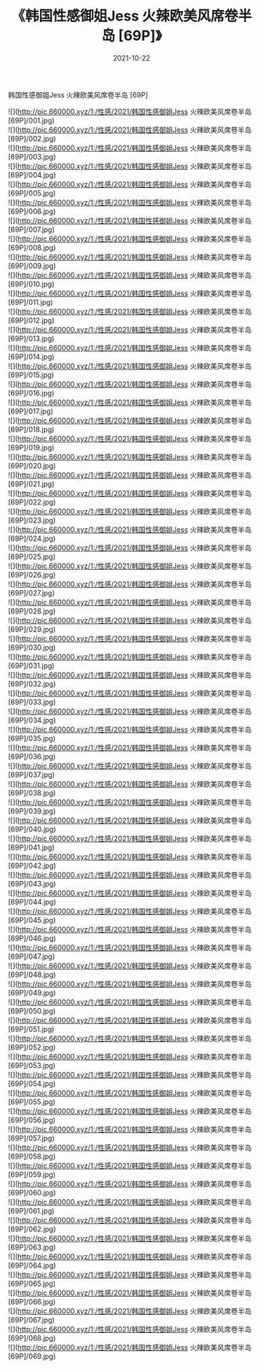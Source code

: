 ﻿---
layout: post
title:  《韩国性感御姐Jess 火辣欧美风席卷半岛 [69P]》
date:   2021-10-22
img: http://pic.660000.xyz/1:/性感/2021/韩国性感御姐Jess 火辣欧美风席卷半岛 [69P]/000.jpg
categories: [美女, 清纯, 唯美]
---

韩国性感御姐Jess 火辣欧美风席卷半岛 [69P]

  ![](http://pic.660000.xyz/1:/性感/2021/韩国性感御姐Jess 火辣欧美风席卷半岛 [69P]/001.jpg) <br> ![](http://pic.660000.xyz/1:/性感/2021/韩国性感御姐Jess 火辣欧美风席卷半岛 [69P]/002.jpg) <br> ![](http://pic.660000.xyz/1:/性感/2021/韩国性感御姐Jess 火辣欧美风席卷半岛 [69P]/003.jpg) <br> ![](http://pic.660000.xyz/1:/性感/2021/韩国性感御姐Jess 火辣欧美风席卷半岛 [69P]/004.jpg) <br> ![](http://pic.660000.xyz/1:/性感/2021/韩国性感御姐Jess 火辣欧美风席卷半岛 [69P]/005.jpg) <br> ![](http://pic.660000.xyz/1:/性感/2021/韩国性感御姐Jess 火辣欧美风席卷半岛 [69P]/006.jpg) <br> ![](http://pic.660000.xyz/1:/性感/2021/韩国性感御姐Jess 火辣欧美风席卷半岛 [69P]/007.jpg) <br> ![](http://pic.660000.xyz/1:/性感/2021/韩国性感御姐Jess 火辣欧美风席卷半岛 [69P]/008.jpg) <br> ![](http://pic.660000.xyz/1:/性感/2021/韩国性感御姐Jess 火辣欧美风席卷半岛 [69P]/009.jpg) <br> ![](http://pic.660000.xyz/1:/性感/2021/韩国性感御姐Jess 火辣欧美风席卷半岛 [69P]/010.jpg) <br> ![](http://pic.660000.xyz/1:/性感/2021/韩国性感御姐Jess 火辣欧美风席卷半岛 [69P]/011.jpg) <br> ![](http://pic.660000.xyz/1:/性感/2021/韩国性感御姐Jess 火辣欧美风席卷半岛 [69P]/012.jpg) <br> ![](http://pic.660000.xyz/1:/性感/2021/韩国性感御姐Jess 火辣欧美风席卷半岛 [69P]/013.jpg) <br> ![](http://pic.660000.xyz/1:/性感/2021/韩国性感御姐Jess 火辣欧美风席卷半岛 [69P]/014.jpg) <br> ![](http://pic.660000.xyz/1:/性感/2021/韩国性感御姐Jess 火辣欧美风席卷半岛 [69P]/015.jpg) <br> ![](http://pic.660000.xyz/1:/性感/2021/韩国性感御姐Jess 火辣欧美风席卷半岛 [69P]/016.jpg) <br> ![](http://pic.660000.xyz/1:/性感/2021/韩国性感御姐Jess 火辣欧美风席卷半岛 [69P]/017.jpg) <br> ![](http://pic.660000.xyz/1:/性感/2021/韩国性感御姐Jess 火辣欧美风席卷半岛 [69P]/018.jpg) <br> ![](http://pic.660000.xyz/1:/性感/2021/韩国性感御姐Jess 火辣欧美风席卷半岛 [69P]/019.jpg) <br> ![](http://pic.660000.xyz/1:/性感/2021/韩国性感御姐Jess 火辣欧美风席卷半岛 [69P]/020.jpg) <br> ![](http://pic.660000.xyz/1:/性感/2021/韩国性感御姐Jess 火辣欧美风席卷半岛 [69P]/021.jpg) <br> ![](http://pic.660000.xyz/1:/性感/2021/韩国性感御姐Jess 火辣欧美风席卷半岛 [69P]/022.jpg) <br> ![](http://pic.660000.xyz/1:/性感/2021/韩国性感御姐Jess 火辣欧美风席卷半岛 [69P]/023.jpg) <br> ![](http://pic.660000.xyz/1:/性感/2021/韩国性感御姐Jess 火辣欧美风席卷半岛 [69P]/024.jpg) <br> ![](http://pic.660000.xyz/1:/性感/2021/韩国性感御姐Jess 火辣欧美风席卷半岛 [69P]/025.jpg) <br> ![](http://pic.660000.xyz/1:/性感/2021/韩国性感御姐Jess 火辣欧美风席卷半岛 [69P]/026.jpg) <br> ![](http://pic.660000.xyz/1:/性感/2021/韩国性感御姐Jess 火辣欧美风席卷半岛 [69P]/027.jpg) <br> ![](http://pic.660000.xyz/1:/性感/2021/韩国性感御姐Jess 火辣欧美风席卷半岛 [69P]/028.jpg) <br> ![](http://pic.660000.xyz/1:/性感/2021/韩国性感御姐Jess 火辣欧美风席卷半岛 [69P]/029.jpg) <br> ![](http://pic.660000.xyz/1:/性感/2021/韩国性感御姐Jess 火辣欧美风席卷半岛 [69P]/030.jpg) <br> ![](http://pic.660000.xyz/1:/性感/2021/韩国性感御姐Jess 火辣欧美风席卷半岛 [69P]/031.jpg) <br> ![](http://pic.660000.xyz/1:/性感/2021/韩国性感御姐Jess 火辣欧美风席卷半岛 [69P]/032.jpg) <br> ![](http://pic.660000.xyz/1:/性感/2021/韩国性感御姐Jess 火辣欧美风席卷半岛 [69P]/033.jpg) <br> ![](http://pic.660000.xyz/1:/性感/2021/韩国性感御姐Jess 火辣欧美风席卷半岛 [69P]/034.jpg) <br> ![](http://pic.660000.xyz/1:/性感/2021/韩国性感御姐Jess 火辣欧美风席卷半岛 [69P]/035.jpg) <br> ![](http://pic.660000.xyz/1:/性感/2021/韩国性感御姐Jess 火辣欧美风席卷半岛 [69P]/036.jpg) <br> ![](http://pic.660000.xyz/1:/性感/2021/韩国性感御姐Jess 火辣欧美风席卷半岛 [69P]/037.jpg) <br> ![](http://pic.660000.xyz/1:/性感/2021/韩国性感御姐Jess 火辣欧美风席卷半岛 [69P]/038.jpg) <br> ![](http://pic.660000.xyz/1:/性感/2021/韩国性感御姐Jess 火辣欧美风席卷半岛 [69P]/039.jpg) <br> ![](http://pic.660000.xyz/1:/性感/2021/韩国性感御姐Jess 火辣欧美风席卷半岛 [69P]/040.jpg) <br> ![](http://pic.660000.xyz/1:/性感/2021/韩国性感御姐Jess 火辣欧美风席卷半岛 [69P]/041.jpg) <br> ![](http://pic.660000.xyz/1:/性感/2021/韩国性感御姐Jess 火辣欧美风席卷半岛 [69P]/042.jpg) <br> ![](http://pic.660000.xyz/1:/性感/2021/韩国性感御姐Jess 火辣欧美风席卷半岛 [69P]/043.jpg) <br> ![](http://pic.660000.xyz/1:/性感/2021/韩国性感御姐Jess 火辣欧美风席卷半岛 [69P]/044.jpg) <br> ![](http://pic.660000.xyz/1:/性感/2021/韩国性感御姐Jess 火辣欧美风席卷半岛 [69P]/045.jpg) <br> ![](http://pic.660000.xyz/1:/性感/2021/韩国性感御姐Jess 火辣欧美风席卷半岛 [69P]/046.jpg) <br> ![](http://pic.660000.xyz/1:/性感/2021/韩国性感御姐Jess 火辣欧美风席卷半岛 [69P]/047.jpg) <br> ![](http://pic.660000.xyz/1:/性感/2021/韩国性感御姐Jess 火辣欧美风席卷半岛 [69P]/048.jpg) <br> ![](http://pic.660000.xyz/1:/性感/2021/韩国性感御姐Jess 火辣欧美风席卷半岛 [69P]/049.jpg) <br> ![](http://pic.660000.xyz/1:/性感/2021/韩国性感御姐Jess 火辣欧美风席卷半岛 [69P]/050.jpg) <br> ![](http://pic.660000.xyz/1:/性感/2021/韩国性感御姐Jess 火辣欧美风席卷半岛 [69P]/051.jpg) <br> ![](http://pic.660000.xyz/1:/性感/2021/韩国性感御姐Jess 火辣欧美风席卷半岛 [69P]/052.jpg) <br> ![](http://pic.660000.xyz/1:/性感/2021/韩国性感御姐Jess 火辣欧美风席卷半岛 [69P]/053.jpg) <br> ![](http://pic.660000.xyz/1:/性感/2021/韩国性感御姐Jess 火辣欧美风席卷半岛 [69P]/054.jpg) <br> ![](http://pic.660000.xyz/1:/性感/2021/韩国性感御姐Jess 火辣欧美风席卷半岛 [69P]/055.jpg) <br> ![](http://pic.660000.xyz/1:/性感/2021/韩国性感御姐Jess 火辣欧美风席卷半岛 [69P]/056.jpg) <br> ![](http://pic.660000.xyz/1:/性感/2021/韩国性感御姐Jess 火辣欧美风席卷半岛 [69P]/057.jpg) <br> ![](http://pic.660000.xyz/1:/性感/2021/韩国性感御姐Jess 火辣欧美风席卷半岛 [69P]/058.jpg) <br> ![](http://pic.660000.xyz/1:/性感/2021/韩国性感御姐Jess 火辣欧美风席卷半岛 [69P]/059.jpg) <br> ![](http://pic.660000.xyz/1:/性感/2021/韩国性感御姐Jess 火辣欧美风席卷半岛 [69P]/060.jpg) <br> ![](http://pic.660000.xyz/1:/性感/2021/韩国性感御姐Jess 火辣欧美风席卷半岛 [69P]/061.jpg) <br> ![](http://pic.660000.xyz/1:/性感/2021/韩国性感御姐Jess 火辣欧美风席卷半岛 [69P]/062.jpg) <br> ![](http://pic.660000.xyz/1:/性感/2021/韩国性感御姐Jess 火辣欧美风席卷半岛 [69P]/063.jpg) <br> ![](http://pic.660000.xyz/1:/性感/2021/韩国性感御姐Jess 火辣欧美风席卷半岛 [69P]/064.jpg) <br> ![](http://pic.660000.xyz/1:/性感/2021/韩国性感御姐Jess 火辣欧美风席卷半岛 [69P]/065.jpg) <br> ![](http://pic.660000.xyz/1:/性感/2021/韩国性感御姐Jess 火辣欧美风席卷半岛 [69P]/066.jpg) <br> ![](http://pic.660000.xyz/1:/性感/2021/韩国性感御姐Jess 火辣欧美风席卷半岛 [69P]/067.jpg) <br> ![](http://pic.660000.xyz/1:/性感/2021/韩国性感御姐Jess 火辣欧美风席卷半岛 [69P]/068.jpg) <br> ![](http://pic.660000.xyz/1:/性感/2021/韩国性感御姐Jess 火辣欧美风席卷半岛 [69P]/069.jpg) <br>